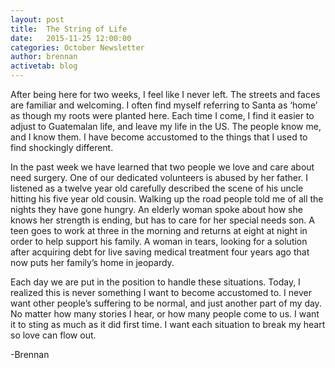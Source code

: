 ```yaml
---
layout: post
title:  The String of Life
date:   2015-11-25 12:00:00
categories: October Newsletter
author: brennan
activetab: blog
---
```


After being here for two weeks, I feel like I never left. The streets and faces are familiar and 
welcoming. I often find myself referring to Santa as ‘home’ as though my roots were planted here. Each 
time I come, I find it easier to adjust to Guatemalan life, and leave my life in the US. The people know 
me, and I know them. I have become accustomed to the things that I used to find shockingly different.

In the past week we have learned that two people we love and care about need surgery. One of our 
dedicated volunteers is abused by her father. I listened as a twelve year old carefully described the 
scene of his uncle hitting his five year old cousin. Walking up the road people told me of all the nights 
they have gone hungry. An elderly woman spoke about how she knows her strength is ending, but has 
to care for her special needs son. A teen goes to work at three in the morning and returns at eight at 
night in order to help support his family. A woman in tears, looking for a solution after acquiring debt for 
live saving medical treatment four years ago that now puts her family’s home in jeopardy.

Each day we are put in the position to handle these situations. Today, I realized this is never something 
I want to become accustomed to. I never want other people’s suffering to be normal, and just another 
part of my day. No matter how many stories I hear, or how many people come to us. I want it to sting as 
much as it did first time. I want each situation to break my heart so love can flow out. 

-Brennan
